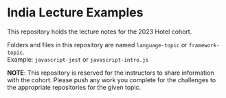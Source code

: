 # India Lecture Examples

This repository holds the lecture notes for the 2023 Hotel cohort. 

Folders and files in this repository are named `language-topic` or `framework-topic`.  
Example: `javascript-jest` or `javascript-intro.js`


**NOTE**: This repository is reserved for the instructors to share information with the cohort. Please push any work you complete for the challenges to the appropriate repositories for the given topic.

